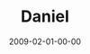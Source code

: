 ---
layout: message
category: message
series: "Lost Books"
title: "Daniel"
date: 2009-02-01-00-00
message_id: 543
sc-permalink-url: "http://soundcloud.com/crdschurch/lost-books-daniel-super-bowl"
audio: "http://s3.amazonaws.com/crossroads-media/messages/audio/LostBooks4.mp3"
audio-duration: "58:15"
notes-description: ""
notes: "http://s3.amazonaws.com/crossroads-media/documents/SN_1-31-2-1_09.pdf"
notes-title: "Lost Books&#58; Daniel (Study Notes)"
program: "http://s3.amazonaws.com/crossroads-media/documents/SB_ProgramWeb2.pdf"
description: "In the seventh annual \"Big Game\" we hear about how courage is following God."
video: "http://s3.amazonaws.com/crossroads-media/messages/video/LostBooks4.mp4"
video-duration: "01:09:41"
yt-embed-url: "//www.youtube.com/embed/SuYQvlAB92Q"
video-image: "http://s3.amazonaws.com/crossroads-media/images/lostbooks4-still.jpg"
tag: 
 - courage
 - super-bowl
 - johansen
 - mingo
 - daniel
explicit: false
---